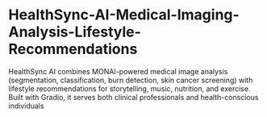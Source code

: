 # HealthSync-AI-Medical-Imaging-Analysis-Lifestyle-Recommendations
HealthSync AI combines MONAI-powered medical image analysis (segmentation, classification, burn detection, skin cancer screening) with lifestyle recommendations for storytelling, music, nutrition, and exercise. Built with Gradio, it serves both clinical professionals and health-conscious individuals
